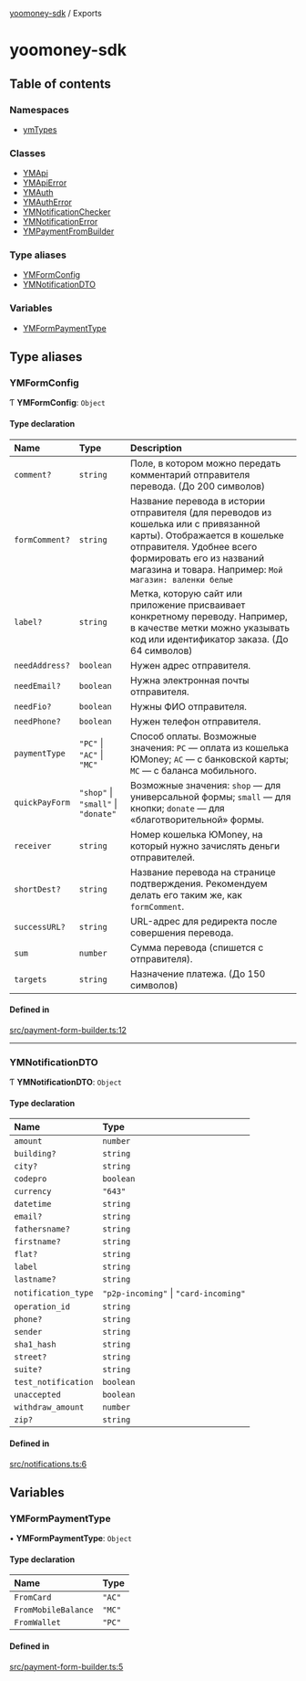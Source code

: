 [yoomoney-sdk](README.md) / Exports

# yoomoney-sdk

## Table of contents

### Namespaces

- [ymTypes](modules/ymTypes.md)

### Classes

- [YMApi](classes/YMApi.md)
- [YMApiError](classes/YMApiError.md)
- [YMAuth](classes/YMAuth.md)
- [YMAuthError](classes/YMAuthError.md)
- [YMNotificationChecker](classes/YMNotificationChecker.md)
- [YMNotificationError](classes/YMNotificationError.md)
- [YMPaymentFromBuilder](classes/YMPaymentFromBuilder.md)

### Type aliases

- [YMFormConfig](modules.md#ymformconfig)
- [YMNotificationDTO](modules.md#ymnotificationdto)

### Variables

- [YMFormPaymentType](modules.md#ymformpaymenttype)

## Type aliases

### YMFormConfig

Ƭ **YMFormConfig**: `Object`

#### Type declaration

| Name | Type | Description |
| :------ | :------ | :------ |
| `comment?` | `string` | Поле, в котором можно передать комментарий отправителя перевода. (До 200 символов) |
| `formComment?` | `string` | Название перевода в истории отправителя (для переводов из кошелька или с привязанной карты). Отображается в кошельке отправителя.  Удобнее всего формировать его из названий магазина и товара. Например: `Мой магазин: валенки белые` |
| `label?` | `string` | Метка, которую сайт или приложение присваивает конкретному переводу. Например, в качестве метки можно указывать код или идентификатор заказа. (До 64 символов) |
| `needAddress?` | `boolean` | Нужен адрес отправителя. |
| `needEmail?` | `boolean` | Нужна электронная почты отправителя. |
| `needFio?` | `boolean` | Нужны ФИО отправителя. |
| `needPhone?` | `boolean` | Нужен телефон отправителя. |
| `paymentType` | ``"PC"`` \| ``"AC"`` \| ``"MC"`` | Способ оплаты. Возможные значения:  `PC` — оплата из кошелька ЮMoney;  `AC` — с банковской карты;  `MC` — с баланса мобильного. |
| `quickPayForm` | ``"shop"`` \| ``"small"`` \| ``"donate"`` | Возможные значения:  `shop` — для универсальной формы;  `small` — для кнопки;  `donate` — для «благотворительной» формы. |
| `receiver` | `string` | Номер кошелька ЮMoney, на который нужно зачислять деньги отправителей. |
| `shortDest?` | `string` | Название перевода на странице подтверждения. Рекомендуем делать его таким же, как `formComment`. |
| `successURL?` | `string` | URL-адрес для редиректа после совершения перевода. |
| `sum` | `number` | Сумма перевода (спишется с отправителя). |
| `targets` | `string` | Назначение платежа. (До 150 символов) |

#### Defined in

[src/payment-form-builder.ts:12](https://github.com/AlexXanderGrib/yoomoney-sdk/blob/c1a7b0f/src/payment-form-builder.ts#L12)

___

### YMNotificationDTO

Ƭ **YMNotificationDTO**: `Object`

#### Type declaration

| Name | Type |
| :------ | :------ |
| `amount` | `number` |
| `building?` | `string` |
| `city?` | `string` |
| `codepro` | `boolean` |
| `currency` | ``"643"`` |
| `datetime` | `string` |
| `email?` | `string` |
| `fathersname?` | `string` |
| `firstname?` | `string` |
| `flat?` | `string` |
| `label` | `string` |
| `lastname?` | `string` |
| `notification_type` | ``"p2p-incoming"`` \| ``"card-incoming"`` |
| `operation_id` | `string` |
| `phone?` | `string` |
| `sender` | `string` |
| `sha1_hash` | `string` |
| `street?` | `string` |
| `suite?` | `string` |
| `test_notification` | `boolean` |
| `unaccepted` | `boolean` |
| `withdraw_amount` | `number` |
| `zip?` | `string` |

#### Defined in

[src/notifications.ts:6](https://github.com/AlexXanderGrib/yoomoney-sdk/blob/c1a7b0f/src/notifications.ts#L6)

## Variables

### YMFormPaymentType

• **YMFormPaymentType**: `Object`

#### Type declaration

| Name | Type |
| :------ | :------ |
| `FromCard` | ``"AC"`` |
| `FromMobileBalance` | ``"MC"`` |
| `FromWallet` | ``"PC"`` |

#### Defined in

[src/payment-form-builder.ts:5](https://github.com/AlexXanderGrib/yoomoney-sdk/blob/c1a7b0f/src/payment-form-builder.ts#L5)
